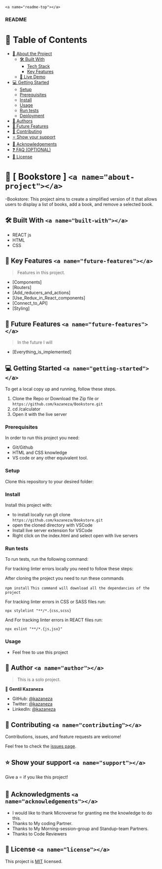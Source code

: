 <!-- TABLE OF CONTENTS -->


`<a name="readme-top"></a>`

<!--
HOW TO USE:
This is an example of how you may give instructions on setting up your project locally.

Modify this file to match your project and remove sections that don't apply.

REQUIRED SECTIONS:
- Table of Contents
- About the Project
  - Built With
  - Live Demo
- Getting Started
- Authors
- Future Features
- Contributing
- Show your support
- Acknowledgements
- License

OPTIONAL SECTIONS:
- FAQ

After you're finished please remove all the comments and instructions!
-->

<h3><b>README </b></h3>

</div>

<!-- TABLE OF CONTENTS -->

# 📗 Table of Contents

- [📖 About the Project](#about-project)
  - [🛠 Built With](#built-with)
    - [Tech Stack](#tech-stack)
    - [Key Features](#key-features)
  - [🚀 Live Demo](#live-demo)
- [💻 Getting Started](#getting-started)
  - [Setup](#setup)
  - [Prerequisites](#prerequisites)
  - [Install](#install)
  - [Usage](#usage)
  - [Run tests](#run-tests)
  - [Deployment](#triangular_flag_on_post-deployment)
- [👥 Authors](#authors)
- [🔭 Future Features](#future-features)
- [🤝 Contributing](#contributing)
- [⭐️ Show your support](#support)
- [🙏 Acknowledgements](#acknowledgements)
- [❓ FAQ (OPTIONAL)](#faq)
- [📝 License](#license)

<!-- PROJECT DESCRIPTION -->

# 📖 [ Bookstore ] `<a name="about-project"></a>`

-Bookstore: This project aims to create a simplified version of it that allows users to display a list of books, add a book, and remove a selected book.

## 🛠 Built With `<a name="built-with"></a>`

- REACT js
- HTML
- CSS

## 🔭 Key Features `<a name="future-features"></a>`

> Features in this project.

- [Components]
- [Routers]
- [Add_reducers_and_actions]
- [Use_Redux_in_React_components]
- [Connect_to_API]
- [Styling]

<!-- FUTURE FEATURES -->

## 🔭 Future Features `<a name="future-features"></a>`

> In the future I will

- [Everything_is_implemented]

## 💻 Getting Started `<a name="getting-started"></a>`

To get a local copy up and running, follow these steps.

1. Clone the Repo or Download the Zip file or `https://github.com/kazaneza/Bookstore.git`
2. cd /calculator
3. Open it with the live server

### Prerequisites

In order to run this project you need:

- Git/Github
- HTML and CSS knowledge
- VS code or any other equivalent tool.

<!-- LIVE DEMO -->

### Setup

Clone this repository to your desired folder:

<!--
Example commands:

```sh
  cd my-folder
  git clone git@github.com:myaccount/my-project.git
```
--->

### Install

Install this project with:

- to install locally run git clone `https://github.com/kazaneza/Bookstore.git`
- open the cloned directory with VSCode
- Install live server extension for VSCode
- Right click on the index.html and select open with live servers

### Run tests

To run tests, run the following command:

For tracking linter errors locally you need to follow these steps:

After cloning the project you need to run these commands

`npm install` `This command will download all the dependancies of the project`

For tracking linter errors in CSS or SASS files run:

`npx stylelint "**/*.{css,scss}`

And For tracking linter errors in REACT files run:

`npx eslint "**/*.{js,jsx}"`

### Usage

- Feel free to use this project

<!-- AUTHORS -->

## 👥 Author `<a name="author"></a>`

> This is a solo project.

👤 **Gentil Kazaneza**

- GitHub: [@kazaneza](https://github.com/kazaneza)
- Twitter: [@kazaneza](https://twitter.com/kazaneza)
- LinkedIn: [@kazaneza](https://www.linkedin.com/in/gentil-kazaneza-a51742188/)

<!-- CONTRIBUTING -->

## 🤝 Contributing `<a name="contributing"></a>`

Contributions, issues, and feature requests are welcome!

Feel free to check the [issues page](../../issues/).

<!-- SUPPORT -->

## ⭐️ Show your support `<a name="support"></a>`

Give a ⭐️ if you like this project!

<!-- ACKNOWLEDGEMENTS -->

## 🙏 Acknowledgments `<a name="acknowledgements"></a>`

- I would like to thank Microverse for granting me the knowledge to do this.
- Thanks to My coding Partner.
- Thanks to My Morning-session-group and Standup-team Partners.
- Thanks to Code Reviewers

## 📝 License `<a name="license"></a>`

This project is [MIT](./LICENSE) licensed.
